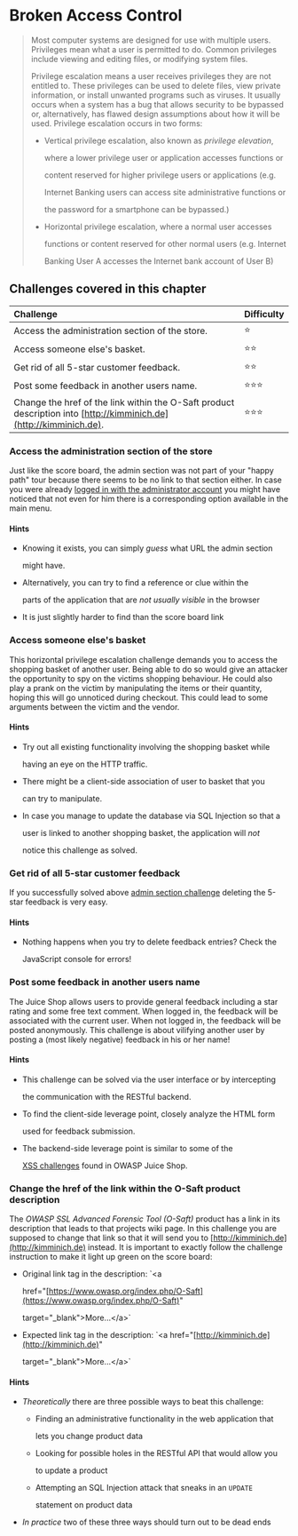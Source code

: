 # Broken Access Control

> Most computer systems are designed for use with multiple users. Privileges mean what a user is permitted to do. Common privileges include viewing and editing files, or modifying system files.
>
> Privilege escalation means a user receives privileges they are not entitled to. These privileges can be used to delete files, view private information, or install unwanted programs such as viruses. It usually occurs when a system has a bug that allows security to be bypassed or, alternatively, has flawed design assumptions about how it will be used. Privilege escalation occurs in two forms:
>
> * Vertical privilege escalation, also known as _privilege elevation_,
>
>   where a lower privilege user or application accesses functions or
>
>   content reserved for higher privilege users or applications \(e.g.
>
>   Internet Banking users can access site administrative functions or
>
>   the password for a smartphone can be bypassed.\)
>
> * Horizontal privilege escalation, where a normal user accesses
>
>   functions or content reserved for other normal users \(e.g. Internet
>
>   Banking User A accesses the Internet bank account of User B\)

## Challenges covered in this chapter

| Challenge | Difficulty |
| :--- | :--- |
| Access the administration section of the store. | ⭐ |
| Access someone else's basket. | ⭐⭐ |
| Get rid of all 5-star customer feedback. | ⭐⭐ |
| Post some feedback in another users name. | ⭐⭐⭐ |
| Change the href of the link within the O-Saft product description into [http://kimminich.de](http://kimminich.de). | ⭐⭐⭐ |

### Access the administration section of the store

Just like the score board, the admin section was not part of your "happy path" tour because there seems to be no link to that section either. In case you were already [logged in with the administrator account](injection.md#log-in-with-the-administrators-user-account) you might have noticed that not even for him there is a corresponding option available in the main menu.

#### Hints

* Knowing it exists, you can simply _guess_ what URL the admin section

  might have.

* Alternatively, you can try to find a reference or clue within the

  parts of the application that are _not usually visible_ in the browser

* It is just slightly harder to find than the score board link

### Access someone else's basket

This horizontal privilege escalation challenge demands you to access the shopping basket of another user. Being able to do so would give an attacker the opportunity to spy on the victims shopping behaviour. He could also play a prank on the victim by manipulating the items or their quantity, hoping this will go unnoticed during checkout. This could lead to some arguments between the victim and the vendor.

#### Hints

* Try out all existing functionality involving the shopping basket while

  having an eye on the HTTP traffic.

* There might be a client-side association of user to basket that you

  can try to manipulate.

* In case you manage to update the database via SQL Injection so that a

  user is linked to another shopping basket, the application will _not_

  notice this challenge as solved.

### Get rid of all 5-star customer feedback

If you successfully solved above [admin section challenge](broken-access-control.md#access-the-administration-section-of-the-store) deleting the 5-star feedback is very easy.

#### Hints

* Nothing happens when you try to delete feedback entries? Check the

  JavaScript console for errors!

### Post some feedback in another users name

The Juice Shop allows users to provide general feedback including a star rating and some free text comment. When logged in, the feedback will be associated with the current user. When not logged in, the feedback will be posted anonymously. This challenge is about vilifying another user by posting a \(most likely negative\) feedback in his or her name!

#### Hints

* This challenge can be solved via the user interface or by intercepting

  the communication with the RESTful backend.

* To find the client-side leverage point, closely analyze the HTML form

  used for feedback submission.

* The backend-side leverage point is similar to some of the

  [XSS challenges](cross-site-scripting-xss.md) found in OWASP Juice Shop.

### Change the href of the link within the O-Saft product description

The _OWASP SSL Advanced Forensic Tool \(O-Saft\)_ product has a link in its description that leads to that projects wiki page. In this challenge you are supposed to change that link so that it will send you to [http://kimminich.de](http://kimminich.de) instead. It is important to exactly follow the challenge instruction to make it light up green on the score board:

* Original link tag in the description: \`&lt;a

  href="[https://www.owasp.org/index.php/O-Saft](https://www.owasp.org/index.php/O-Saft)"

  target="\_blank"&gt;More...&lt;/a&gt;\`

* Expected link tag in the description: \`&lt;a href="[http://kimminich.de](http://kimminich.de)"

  target="\_blank"&gt;More...&lt;/a&gt;\`

#### Hints

* _Theoretically_ there are three possible ways to beat this challenge:
  * Finding an administrative functionality in the web application that

    lets you change product data

  * Looking for possible holes in the RESTful API that would allow you

    to update a product

  * Attempting an SQL Injection attack that sneaks in an `UPDATE`

    statement on product data
* _In practice_ two of these three ways should turn out to be dead ends

